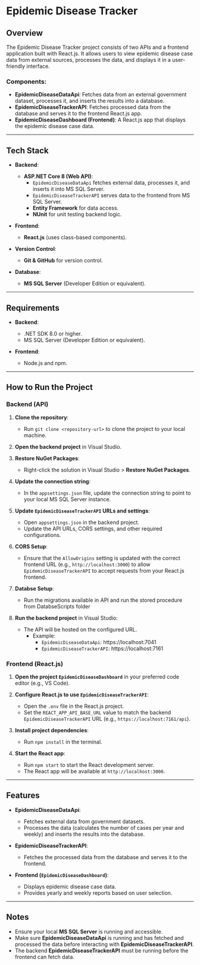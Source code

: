 # Epidemic Disease Tracker

## Overview
The Epidemic Disease Tracker project consists of two APIs and a frontend application built with React.js. It allows users to view epidemic disease case data from external sources, processes the data, and displays it in a user-friendly interface.

### Components:
- **EpidemicDiseaseDataApi**: Fetches data from an external government dataset, processes it, and inserts the results into a database.
- **EpidemicDiseaseTrackerAPI**: Fetches processed data from the database and serves it to the frontend React.js app.
- **EpidemicDiseaseDashboard (Frontend)**: A React.js app that displays the epidemic disease case data.

---

## Tech Stack

- **Backend**:
  - **ASP.NET Core 8 (Web API)**:
    - `EpidemicDiseaseDataApi` fetches external data, processes it, and inserts it into MS SQL Server.
    - `EpidemicDiseaseTrackerAPI` serves data to the frontend from MS SQL Server.
    - **Entity Framework** for data access.
    - **NUnit** for unit testing backend logic.
  
- **Frontend**:
  - **React.js** (uses class-based components).
  
- **Version Control**:
  - **Git & GitHub** for version control.

- **Database**:
  - **MS SQL Server** (Developer Edition or equivalent).

---

## Requirements

- **Backend**:
  - .NET SDK 8.0 or higher.
  - MS SQL Server (Developer Edition or equivalent).
  
- **Frontend**:
  - Node.js and npm.
  
---

## How to Run the Project

### Backend (API)

1. **Clone the repository**:
   - Run `git clone <repository-url>` to clone the project to your local machine.

2. **Open the backend project** in Visual Studio.

3. **Restore NuGet Packages**:
   - Right-click the solution in Visual Studio > **Restore NuGet Packages**.

4. **Update the connection string**:
   - In the `appsettings.json` file, update the connection string to point to your local MS SQL Server instance.

5. **Update `EpidemicDiseaseTrackerAPI` URLs and settings**:
   - Open `appsettings.json` in the backend project.
   - Update the API URLs, CORS settings, and other required configurations.

6. **CORS Setup**:
   - Ensure that the `AllowOrigins` setting is updated with the correct frontend URL (e.g., `http://localhost:3000`) to allow `EpidemicDiseaseTrackerAPI` to accept requests from your React.js frontend.

7. **Databse Setup**:
   - Run the migrations available in API and run the stored procedure from DatabseScripts folder

8. **Run the backend project** in Visual Studio:
   - The API will be hosted on the configured URL.
     - Example:
       - `EpidemicDiseaseDataApi`: https://localhost:7041
       - `EpidemicDiseaseTrackerAPI`: https://localhost:7161

### Frontend (React.js)

1. **Open the project `EpidemicDiseaseDashboard`** in your preferred code editor (e.g., VS Code).

2. **Configure React.js to use `EpidemicDiseaseTrackerAPI`**:
   - Open the `.env` file in the React.js project.
   - Set the `REACT_APP_API_BASE_URL` value to match the backend `EpidemicDiseaseTrackerAPI` URL (e.g., `https://localhost:7161/api`).

3. **Install project dependencies**:
   - Run `npm install` in the terminal.

4. **Start the React app**:
   - Run `npm start` to start the React development server.
   - The React app will be available at `http://localhost:3000`.

---

## Features

- **EpidemicDiseaseDataApi**:
  - Fetches external data from government datasets.
  - Processes the data (calculates the number of cases per year and weekly) and inserts the results into the database.

- **EpidemicDiseaseTrackerAPI**:
  - Fetches the processed data from the database and serves it to the frontend.

- **Frontend (`EpidemicDiseaseDashboard`)**:
  - Displays epidemic disease case data.
  - Provides yearly and weekly reports based on user selection.

---

## Notes

- Ensure your local **MS SQL Server** is running and accessible.
- Make sure **EpidemicDiseaseDataApi** is running and has fetched and processed the data before interacting with **EpidemicDiseaseTrackerAPI**.
- The backend **EpidemicDiseaseTrackerAPI** must be running before the frontend can fetch data.

